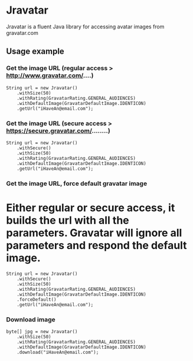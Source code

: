 # Jravatar

Jravatar is a fluent Java library for accessing avatar images from gravatar.com

## Usage example

### Get the image URL (regular access > http://www.gravatar.com/....)

	String url = new Jravatar()
		.withSize(50)
		.withRating(GravatarRating.GENERAL_AUDIENCES)
		.withDefaultImage(GravatarDefaultImage.IDENTICON)
		.getUrl("iHaveAn@email.com");
		
### Get the image URL (secure access > https://secure.gravatar.com/........)
	String url = new Jravatar()
		.withSecure()
		.withSize(50)
		.withRating(GravatarRating.GENERAL_AUDIENCES)
		.withDefaultImage(GravatarDefaultImage.IDENTICON)
		.getUrl("iHaveAn@email.com");

### Get the image URL, force default gravatar image

# Either regular or secure access, it builds the url with all the parameters. Gravatar will ignore all parameters and respond the default image.

	String url = new Jravatar()
		.withSecure()
		.withSize(50)
		.withRating(GravatarRating.GENERAL_AUDIENCES)
		.withDefaultImage(GravatarDefaultImage.IDENTICON)
		.forceDefault()
		.getUrl("iHaveAn@email.com");

### Download image

	byte[] jpg = new Jravatar()
		.withSize(50)
		.withRating(GravatarRating.GENERAL_AUDIENCES)
		.withDefaultImage(GravatarDefaultImage.IDENTICON)
		.download("iHaveAn@email.com");